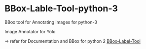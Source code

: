 # BBox-Lable-Tool-python-3
BBox tool for Annotating images for python-3

Image Annotator for Yolo 

=> refer for Documentation and BBox for python 2 [BBox-Label-Tool](https://github.com/enriqueav/BBox-Label-Tool)
